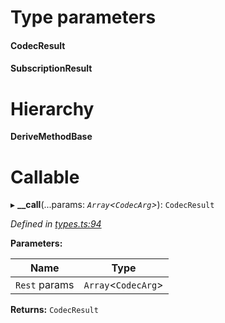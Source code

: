 

# Type parameters
#### CodecResult 
#### SubscriptionResult 
# Hierarchy

**DeriveMethodBase**

# Callable
▸ **__call**(...params: *`Array`<`CodecArg`>*): `CodecResult`

*Defined in [types.ts:94](https://github.com/polkadot-js/api/blob/7f8a7f4/packages/api/src/types.ts#L94)*

**Parameters:**

| Name | Type |
| ------ | ------ |
| `Rest` params | `Array`<`CodecArg`> |

**Returns:** `CodecResult`

